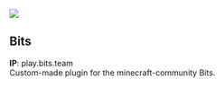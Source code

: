 ![](http://status.mclive.eu/Bits/play.bits.team/25565/banner.png)

## Bits
**IP**: play.bits.team   
Custom-made plugin for the minecraft-community Bits.
